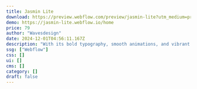 ```yaml
---
title: Jasmin Lite
download: https://preview.webflow.com/preview/jasmin-lite?utm_medium=preview_link&utm_source=designer&utm_content=jasmin-lite&preview=8cdc8b6e415bbec575e598c6a1c3fd25&pageId=6720819782526ca510eda35c&locale=en&workflow=preview
demo: https://jasmin-lite.webflow.io/home
price: 79
author: "Wavesdesign"
date: 2024-12-01T04:56:11.167Z
description: "With its bold typography, smooth animations, and vibrant colors, Jasmin Lite is the perfect choice to showcase your portfolio in a sleek and modern way."
ssg: ["Webflow"]
css: []
ui: []
cms: []
category: []
draft: false
---
```


